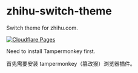 # zhihu-switch-theme

Switch theme for zhihu.com.

[![Cloudflare Pages](https://img.shields.io/badge/Cloudflare%20Pages-Zhihu_Switch_Theme-000000?style=flat-square&logo=cloudflare&logoColor=white)
](https://zhihu-switch-theme.pages.dev/zhihu-switch-theme.user.js)

Need to install Tampermonkey first.

首先需要安装 tampermonkey（篡改猴）浏览器插件。
